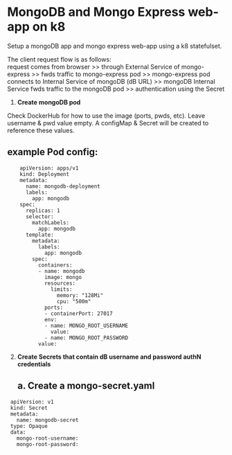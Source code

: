 # MongoDB and Mongo Express web-app on k8

Setup a mongoDB app and mongo express web-app using a k8 statefulset.

The client request flow is as follows:  
request comes from browser >> through External Service of mongo-express >> fwds traffic to mongo-express pod >> mongo-express pod connects to Internal Service of mongoDB (dB URL) >> mongoDB Internal Service fwds traffic to the mongoDB pod >> authentication using the Secret

1. **Create mongoDB pod**

Check DockerHub for how to use the image (ports, pwds, etc). Leave username & pwd value empty. A configMap & Secret will be created to reference these values.

## example Pod config:

```
    apiVersion: apps/v1
    kind: Deployment
    metadata:
      name: mongodb-deployment
      labels:
        app: mongodb
    spec:
      replicas: 1
      selector:
        matchLabels:
          app: mongodb
      template:
        metadata:
          labels:
            app: mongodb
        spec:
          containers:
          - name: mongodb
            image: mongo
            resources:
              limits:
                memory: "128Mi"
                cpu: "500m"
            ports:
            - containerPort: 27017
            env:
            - name: MONGO_ROOT_USERNAME
              value:
            - name: MONGO_ROOT_PASSWORD
          value:
```

2. **Create Secrets that contain dB username and password authN credentials**
   ## a. Create a mongo-secret.yaml

```
 apiVersion: v1
 kind: Secret
 metadata:
   name: mongodb-secret
 type: Opaque
 data:
   mongo-root-username:
   mongo-root-password:
```
